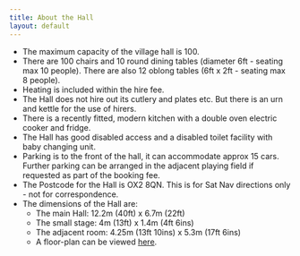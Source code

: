 ```yaml
---
title: About the Hall
layout: default
---
```


* The maximum capacity of the village hall is 100.
* There are 100 chairs and 10 round dining tables (diameter 6ft - seating max 10 people). There are
  also 12 oblong tables (6ft x 2ft - seating max 8 people).
* Heating is included within the hire fee.
* The Hall does not hire out its cutlery and plates etc.  But there is an urn and kettle for the
  use of hirers.
* There is a recently fitted, modern kitchen with a double oven electric cooker and fridge. 
* The Hall has good disabled access and a disabled toilet facility with baby changing unit.
* Parking is to the front of the hall, it can accommodate approx 15 cars. Further parking can be
  arranged in the adjacent playing field if requested as part of the booking fee.
* The Postcode for the Hall is OX2 8QN.  This is for Sat Nav directions only - not for
  correspondence.
* The dimensions of the Hall are:
  * The main Hall: 12.2m (40ft) x 6.7m (22ft)
  * The small stage: 4m (13ft) x 1.4m (4ft 6ins)
  * The adjacent room: 4.25m (13ft 10ins) x 5.3m (17ft 6ins)
  * A floor-plan can be viewed [here](resources/floorplan.pdf).
